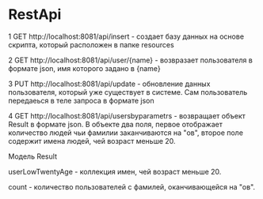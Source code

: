 # RestApi
1 GET http://localhost:8081/api/insert - создает базу данных на основе скрипта, который расположен в папке resources

2 GET http://localhost:8081/api/user/{name} - возвразает пользователя в формате json, имя которого задано в {name}

3 PUT http://localhost:8081/api/update - обновление данных пользователя, который уже существует в системе. Сам пользователь 
передаеься в теле запроса в формате json

4 GET http://localhost:8081/api/usersbyparametrs - возвращает объект Result в формате json. В объекте два поля, первое отображает
количество людей чьи фамилии заканчиваются на "ов", второе поле содержит имена людей, чей возраст меньше 20.

Модель Result

userLowTwentyAge - коллекция имен, чей возраст меньше 20.

count - количество пользователей с фамилей, оканчивающейся на "ов".